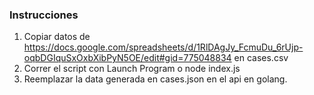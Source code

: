 ### Instrucciones

1) Copiar datos  de https://docs.google.com/spreadsheets/d/1RlDAgJy_FcmuDu_6rUjp-oqbDGIquSxOxbXibPyN5OE/edit#gid=775048834 en cases.csv
2) Correr el script con Launch Program o node index.js
3) Reemplazar la data generada en cases.json en el api en golang.
